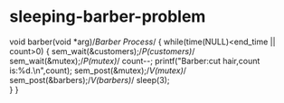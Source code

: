 # sleeping-barber-problem
void barber(void *arg)/*Barber Process*/
{
	while(time(NULL)<end_time || count>0)
	{
		sem_wait(&customers);/*P(customers)*/            
		sem_wait(&mutex);/*P(mutex)*/
		count--;
		printf("Barber:cut hair,count is:%d.\n",count);
		sem_post(&mutex);/*V(mutex)*/
		sem_post(&barbers);/*V(barbers)*/
		sleep(3);       
	}
}
